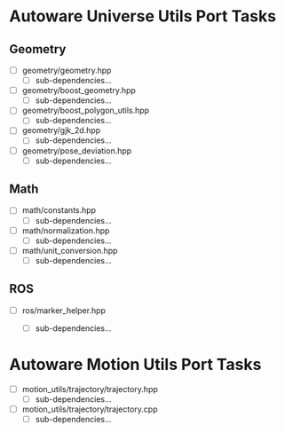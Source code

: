 # Autoware Universe Utils Port Tasks

## Geometry

- [ ] geometry/geometry.hpp
  - [ ] sub-dependencies...
- [ ] geometry/boost_geometry.hpp
  - [ ] sub-dependencies...
- [ ] geometry/boost_polygon_utils.hpp
  - [ ] sub-dependencies...
- [ ] geometry/gjk_2d.hpp
  - [ ] sub-dependencies...
- [ ] geometry/pose_deviation.hpp
  - [ ] sub-dependencies...

## Math

- [ ] math/constants.hpp
  - [ ] sub-dependencies...
- [ ] math/normalization.hpp
  - [ ] sub-dependencies...
- [ ] math/unit_conversion.hpp
  - [ ] sub-dependencies...

## ROS

- [ ] ros/marker_helper.hpp
  - [ ] sub-dependencies...


# Autoware Motion Utils Port Tasks

- [ ] motion_utils/trajectory/trajectory.hpp
  - [ ] sub-dependencies...
- [ ] motion_utils/trajectory/trajectory.cpp
  - [ ] sub-dependencies...
